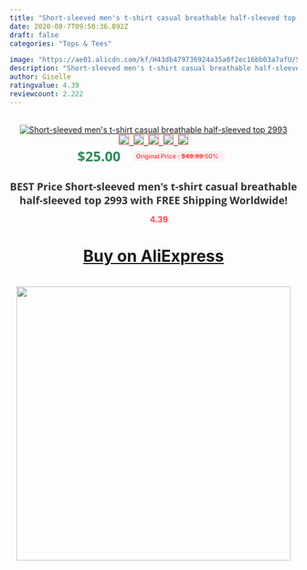 ```yaml
---
title: "Short-sleeved men's t-shirt casual breathable half-sleeved top  2993"
date: 2020-08-7T09:50:36.892Z
draft: false
categories: "Tops & Tees"

image: "https://ae01.alicdn.com/kf/H43db479736924a35a0f2ec16bb03a7afU/Short-sleeved-men-s-t-shirt-casual-breathable-half-sleeved-top-2993.jpg"
description: "Short-sleeved men's t-shirt casual breathable half-sleeved top  2993"
author: Giselle
ratingvalue: 4.39
reviewcount: 2.222
---
```

<br>
<div style="text-align: center;">
<a href="https://s.click.aliexpress.com/e/_AqO6rF" target="_blank" rel="nofollow noopener noreferrer"><img alt="Short-sleeved men's t-shirt casual breathable half-sleeved top  2993" class="magnifier-image" src="https://ae01.alicdn.com/kf/H43db479736924a35a0f2ec16bb03a7afU/Short-sleeved-men-s-t-shirt-casual-breathable-half-sleeved-top-2993.jpg_640x640.jpg">
<br>
<img style="border:1px solid salmon" src="https://ae01.alicdn.com/kf/H43db479736924a35a0f2ec16bb03a7afU/Short-sleeved-men-s-t-shirt-casual-breathable-half-sleeved-top-2993.jpg_120x120.jpg">&nbsp;&nbsp;<img style="border:1px solid salmon" src="_120x120.jpg">&nbsp;&nbsp;<img style="border:1px solid salmon" src="_120x120.jpg">&nbsp;&nbsp;<img style="border:1px solid salmon" src="_120x120.jpg">&nbsp;&nbsp;<img style="border:1px solid salmon" src="_120x120.jpg"></a></div><br0>
<div style="text-align: center;"><span style="background-color: white; border: 0px; box-sizing: border-box; color: seagreen; display: inline-block; font-family: &quot;open sans&quot; , &quot;arial&quot; , &quot;helvetica&quot; , sans-serif , &quot;heiti&quot;; font-size: 24px; font-stretch: inherit; font-weight: 700; line-height: inherit; margin: 0px 10px 0px 0px; padding: 0px; vertical-align: middle;">$25.00 </span>
<span style="background: rgb(255 , 241 , 241); border-radius: 3px; border: 0px; box-sizing: border-box; color: #ff4747; display: inline-block; font-family: inherit; font-size: 12px; font-stretch: inherit; font-style: inherit; font-variant: inherit; font-weight: 600; line-height: inherit; margin: 0px; padding: 2px 5px; transform: scale(0.9); vertical-align: middle;">Original Price : <b style="text-decoration: line-through;">$49.99 </b> 50%&nbsp;&nbsp;</span></div>
<h1 style="color: #333333; display: inline-block; font-family: &quot;open sans&quot; , &quot;arial&quot; , &quot;helvetica&quot; , sans-serif , &quot;heiti&quot;; font-size: 18px; font-stretch: inherit; font-weight: 700; text-align: center;">BEST Price Short-sleeved men's t-shirt casual breathable half-sleeved top  2993 with FREE Shipping Worldwide!</h1>
<div style="color: #ff4747; text-align: center;">
<img src="https://4.bp.blogspot.com/-M0ZcTcb-5uY/XleCXlxnR4I/AAAAAAAAAEc/OrjgMkXV1oMQFaCRZj5HQwOCBcu3w1FegCPcBGAYYCw/s1600/star.png" style="height: 15px;">&nbsp;<b>4.39</b></div>
<div class="button_cont" align="center"><a class="buynow_a" href="https://s.click.aliexpress.com/e/_AqO6rF" target="_blank" rel="nofollow noopener noreferrer"><H1>Buy on AliExpress</H1></a></div><br>
<div class="separator" style="clear: both; text-align: center;">
<img src="https://lh3.googleusercontent.com/-pTy5HemUv9M/XlePHvY0dAI/AAAAAAAAAE4/0nX5iRUoIWY8eMW9Dpxeirr157OZliDIgCLcBGAsYHQ/s1600/badge.gif" width="480">
</div>
